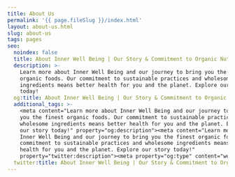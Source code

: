 ```yaml
---
title: About Us
permalink: '{{ page.fileSlug }}/index.html'
layout: about-us.html
slug: about-us
tags: pages
seo:
  noindex: false
  title: About Inner Well Being | Our Story & Commitment to Organic Nutrition
  description: >-
    Learn more about Inner Well Being and our journey to bring you the finest
    organic foods. Our commitment to sustainable practices and wholesome
    ingredients means better health for you and the planet. Explore our story
    today!
  og:title: About Inner Well Being | Our Story & Commitment to Organic Nutrition
  additional_tags: >-
    <meta content="Learn more about Inner Well Being and our journey to bring
    you the finest organic foods. Our commitment to sustainable practices and
    wholesome ingredients means better health for you and the planet. Explore
    our story today!" property="og:description"><meta content="Learn more about
    Inner Well Being and our journey to bring you the finest organic foods. Our
    commitment to sustainable practices and wholesome ingredients means better
    health for you and the planet. Explore our story today!"
    property="twitter:description"><meta property="og:type" content="website">
  twitter:title: About Inner Well Being | Our Story & Commitment to Organic Nutrition
---
```



